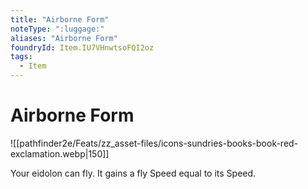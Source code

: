 ```yaml
---
title: "Airborne Form"
noteType: ":luggage:"
aliases: "Airborne Form"
foundryId: Item.IU7VHnwtsoFQI2oz
tags:
  - Item
---
```


# Airborne Form
![[pathfinder2e/Feats/zz_asset-files/icons-sundries-books-book-red-exclamation.webp|150]]

Your eidolon can fly. It gains a fly Speed equal to its Speed.

